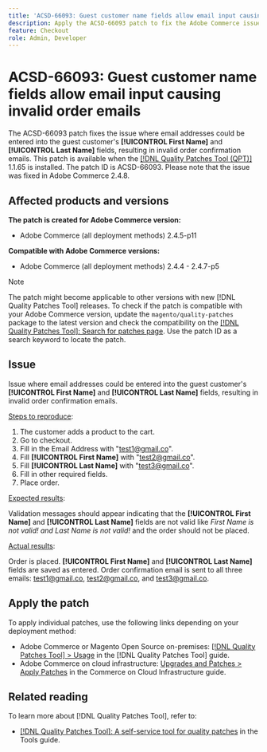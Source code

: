 ```yaml
---
title: 'ACSD-66093: Guest customer name fields allow email input causing invalid order emails'
description: Apply the ACSD-66093 patch to fix the Adobe Commerce issue where it is possible to enter email addresses into the Guest customer **[!UICONTROL First Name]** and **[!UICONTROL Last Name]** fields and send invalid order confirmation emails.
feature: Checkout
role: Admin, Developer
---
```


# ACSD-66093: Guest customer name fields allow email input causing invalid order emails

The ACSD-66093 patch fixes the issue where email addresses could be entered into the guest customer's **[!UICONTROL First Name]** and **[!UICONTROL Last Name]** fields, resulting in invalid order confirmation emails. This patch is available when the [[!DNL Quality Patches Tool (QPT)]](/help/tools/quality-patches-tool/quality-patches-tool-to-self-serve-quality-patches.md) 1.1.65 is installed. The patch ID is ACSD-66093. Please note that the issue was fixed in Adobe Commerce 2.4.8.

## Affected products and versions

**The patch is created for Adobe Commerce version:**

* Adobe Commerce (all deployment methods) 2.4.5-p11

**Compatible with Adobe Commerce versions:**

* Adobe Commerce (all deployment methods) 2.4.4 - 2.4.7-p5

>[!NOTE]
>
>The patch might become applicable to other versions with new [!DNL Quality Patches Tool] releases. To check if the patch is compatible with your Adobe Commerce version, update the `magento/quality-patches` package to the latest version and check the compatibility on the [[!DNL Quality Patches Tool]: Search for patches page](https://experienceleague.adobe.com/tools/commerce-quality-patches/index.html). Use the patch ID as a search keyword to locate the patch.

## Issue

Issue where email addresses could be entered into the guest customer's **[!UICONTROL First Name]** and **[!UICONTROL Last Name]** fields, resulting in invalid order confirmation emails.

<u>Steps to reproduce</u>:

1. The customer adds a product to the cart.
2. Go to checkout.
3. Fill in the Email Address with "test1@gmail.co".
4. Fill **[!UICONTROL First Name]** with "<test2@gmail.co>".
5. Fill **[!UICONTROL Last Name]** with "<test3@gmail.co>".
6. Fill in other required fields.
7. Place order.

<u>Expected results</u>:

Validation messages should appear indicating that the **[!UICONTROL First Name]** and **[!UICONTROL Last Name]** fields are not valid like *First Name is not valid! and Last Name is not valid!* and the order should not be placed.

<u>Actual results</u>:

Order is placed.
**[!UICONTROL First Name]** and **[!UICONTROL Last Name]** fields are saved as entered.
Order confirmation email is sent to all three emails: test1@gmail.co, test2@gmail.co, and test3@gmail.co.

## Apply the patch

To apply individual patches, use the following links depending on your deployment method:

* Adobe Commerce or Magento Open Source on-premises: [[!DNL Quality Patches Tool] > Usage](/help/tools/quality-patches-tool/usage.md) in the [!DNL Quality Patches Tool] guide.
* Adobe Commerce on cloud infrastructure: [Upgrades and Patches > Apply Patches](https://experienceleague.adobe.com/docs/commerce-cloud-service/user-guide/develop/upgrade/apply-patches.html) in the Commerce on Cloud Infrastructure guide.

## Related reading

To learn more about [!DNL Quality Patches Tool], refer to:

* [[!DNL Quality Patches Tool]: A self-service tool for quality patches](/help/tools/quality-patches-tool/quality-patches-tool-to-self-serve-quality-patches.md) in the Tools guide.
